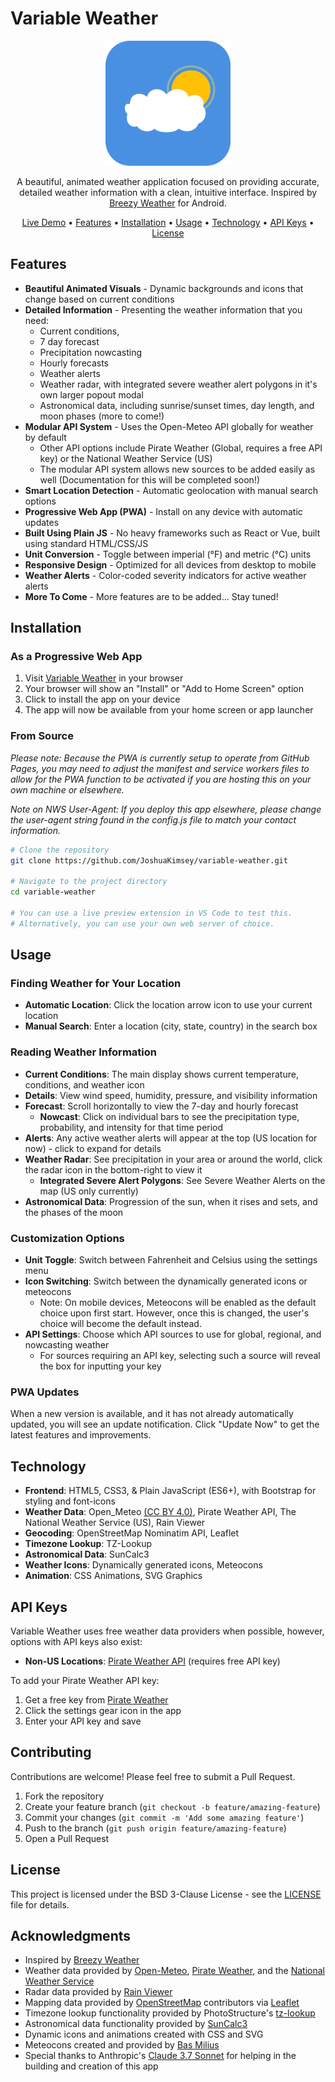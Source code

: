 # Variable Weather

<p align="center">
  <img src="icons/icon-512x512.png" alt="Variable Weather Logo" width="200">
</p>

<p align="center">
  A beautiful, animated weather application focused on providing accurate, detailed weather information with a clean, intuitive interface. Inspired by <a href="https://github.com/breezy-weather/breezy-weather">Breezy Weather</a> for Android.
</p>

<p align="center">
  <a href="https://joshuakimsey.github.io/variable-weather/">Live Demo</a> •
  <a href="#features">Features</a> •
  <a href="#installation">Installation</a> •
  <a href="#usage">Usage</a> •
  <a href="#technology">Technology</a> •
  <a href="#api-keys">API Keys</a> •
  <a href="#license">License</a>
</p>

<!-- <p align="center">
  <img src="screenshots/app-screenshot.png" alt="App Screenshot" width="800">
</p> -->

## Features

- **Beautiful Animated Visuals** - Dynamic backgrounds and icons that change based on current conditions
- **Detailed Information** - Presenting the weather information that you need:
  - Current conditions,
  - 7 day forecast
  - Precipitation nowcasting
  - Hourly forecasts
  - Weather alerts
  - Weather radar, with integrated severe weather alert polygons in it's own larger popout modal
  - Astronomical data, including sunrise/sunset times, day length, and moon phases (more to come!)
- **Modular API System** - Uses the Open-Meteo API globally for weather by default
  - Other API options include Pirate Weather (Global, requires a free API key) or the National Weather Service (US)
  - The modular API system allows new sources to be added easily as well (Documentation for this will be completed soon!)
- **Smart Location Detection** - Automatic geolocation with manual search options
- **Progressive Web App (PWA)** - Install on any device with automatic updates
- **Built Using Plain JS** - No heavy frameworks such as React or Vue, built using standard HTML/CSS/JS
- **Unit Conversion** - Toggle between imperial (°F) and metric (°C) units
- **Responsive Design** - Optimized for all devices from desktop to mobile
- **Weather Alerts** - Color-coded severity indicators for active weather alerts
- **More To Come** - More features are to be added... Stay tuned! 

## Installation

### As a Progressive Web App

1. Visit [Variable Weather](https://joshuakimsey.github.io/variable-weather/) in your browser
2. Your browser will show an "Install" or "Add to Home Screen" option
3. Click to install the app on your device
4. The app will now be available from your home screen or app launcher

### From Source
*Please note: Because the PWA is currently setup to operate from GitHub Pages, you may need to adjust the manifest and service workers files to allow for the PWA function to be activated if you are hosting this on your own machine or elsewhere.*

*Note on NWS User-Agent: If you deploy this app elsewhere, please change the user-agent string found in the config.js file to match your contact information.*

```bash
# Clone the repository
git clone https://github.com/JoshuaKimsey/variable-weather.git

# Navigate to the project directory
cd variable-weather

# You can use a live preview extension in VS Code to test this.
# Alternatively, you can use your own web server of choice.
```

## Usage

### Finding Weather for Your Location

- **Automatic Location**: Click the location arrow icon to use your current location
- **Manual Search**: Enter a location (city, state, country) in the search box

### Reading Weather Information

- **Current Conditions**: The main display shows current temperature, conditions, and weather icon
- **Details**: View wind speed, humidity, pressure, and visibility information
- **Forecast**: Scroll horizontally to view the 7-day and hourly forecast
  - **Nowcast**: Click on individual bars to see the precipitation type, probability, and intensity for that time period
- **Alerts**: Any active weather alerts will appear at the top (US location for now) - click to expand for details
- **Weather Radar**: See precipitation in your area or around the world, click the radar icon in the bottom-right to view it
  - **Integrated Severe Alert Polygons**: See Severe Weather Alerts on the map (US only currently)
- **Astronomical Data**: Progression of the sun, when it rises and sets, and the phases of the moon

### Customization Options

- **Unit Toggle**: Switch between Fahrenheit and Celsius using the settings menu
- **Icon Switching**: Switch between the dynamically generated icons or meteocons
  - Note: On mobile devices, Meteocons will be enabled as the default choice upon first start. However, once this is changed, the user's choice will become the default instead.
- **API Settings**: Choose which API sources to use for global, regional, and nowcasting weather
  - For sources requiring an API key, selecting such a source will reveal the box for inputting your key

### PWA Updates

When a new version is available, and it has not already automatically updated, you will see an update notification. Click "Update Now" to get the latest features and improvements.

## Technology

- **Frontend**: HTML5, CSS3, & Plain JavaScript (ES6+), with Bootstrap for styling and font-icons
- **Weather Data**: Open_Meteo [(CC BY 4.0)](https://creativecommons.org/licenses/by/4.0), Pirate Weather API, The National Weather Service (US), Rain Viewer
- **Geocoding**: OpenStreetMap Nominatim API, Leaflet
- **Timezone Lookup**: TZ-Lookup
- **Astronomical Data**: SunCalc3
- **Weather Icons**: Dynamically generated icons, Meteocons
- **Animation**: CSS Animations, SVG Graphics

## API Keys

Variable Weather uses free weather data providers when possible, however, options with API keys also exist:

- **Non-US Locations**: [Pirate Weather API](https://pirateweather.net/) (requires free API key)

To add your Pirate Weather API key:
1. Get a free key from [Pirate Weather](https://pirateweather.net/getting-started)
2. Click the settings gear icon in the app
3. Enter your API key and save

## Contributing

Contributions are welcome! Please feel free to submit a Pull Request.

1. Fork the repository
2. Create your feature branch (`git checkout -b feature/amazing-feature`)
3. Commit your changes (`git commit -m 'Add some amazing feature'`)
4. Push to the branch (`git push origin feature/amazing-feature`)
5. Open a Pull Request

## License

This project is licensed under the BSD 3-Clause License - see the [LICENSE](LICENSE) file for details.

## Acknowledgments

- Inspired by [Breezy Weather](https://github.com/breezy-weather/breezy-weather)
- Weather data provided by [Open-Meteo](https://open-meteo.com/), [Pirate Weather](https://pirateweather.net/), and the [National Weather Service](https://www.weather.gov/)
- Radar data provided by [Rain Viewer](https://www.rainviewer.com/)
- Mapping data provided by [OpenStreetMap](https://www.openstreetmap.org/copyright) contributors via [Leaflet](https://leafletjs.com/)
- Timezone lookup functionality provided by PhotoStructure's [tz-lookup](https://github.com/photostructure/tz-lookup)
- Astronomical data functionality provided by [SunCalc3](https://github.com/Hypnos3/suncalc3)
- Dynamic icons and animations created with CSS and SVG
- Meteocons created and provided by [Bas Milius](https://github.com/basmilius/weather-icons)
- Special thanks to Anthropic's <a href="https://claude.ai">Claude 3.7 Sonnet</a> for helping in the building and creation of this app
